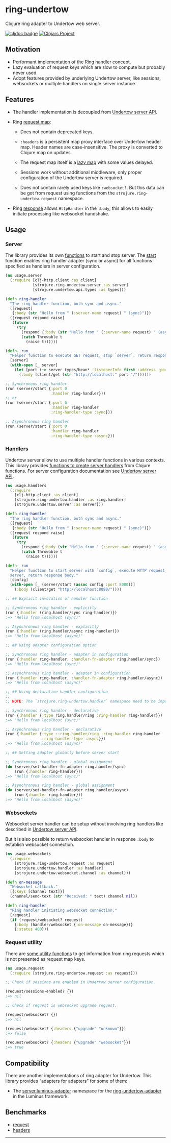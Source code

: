 # ring-undertow

Clojure ring adapter to Undertow web server.

[![cljdoc badge](https://cljdoc.org/badge/com.github.strojure/ring-undertow)](https://cljdoc.org/d/com.github.strojure/ring-undertow)
[![Clojars Project](https://img.shields.io/clojars/v/com.github.strojure/ring-undertow.svg)](https://clojars.org/com.github.strojure/ring-undertow)

## Motivation

- Performant implementation of the Ring handler concept.
- Lazy evaluation of request keys which are slow to compute but probably never
  used.
- Adopt features provided by underlying Undertow server, like sessions,
  websockets or multiple handlers on single server instance.

## Features

- The handler implementation is decoupled
  from [Undertow server API][github_undertow].

- Ring [request map][ring_requests]:

    - Does not contain deprecated keys.

    - `:headers` is a persistent map proxy interface over Undertow header map.
      Header names are case-insensitive. The proxy is converted to Clojure map
      on updates.

    - The request map itself is a [lazy map][github_zmap] with some values
      delayed.

    - Sessions work without additional middleware, only proper configuration of
      the Undertow server is required.

    - Does not contain rarely used keys like `:websocket?`. But this data can be
      got from request using functions from the `strojure.ring-undertow.request`
      namespace.

- Ring [response][ring_response] allows `HttpHandler` in the `:body`, this
  allows to easily initiate processing like websocket handshake.

## Usage

### Server

The library provides its own [functions][cljdoc_server] to start and stop
server. The [start][cljdoc_server_start] function enables ring handler adapter
(sync or async) for all functions specified as handlers in server configuration.

```clojure
(ns usage.server
  (:require [clj-http.client :as client]
            [strojure.ring-undertow.server :as server]
            [strojure.undertow.api.types :as types]))

(defn ring-handler
  "The ring handler function, both sync and async."
  ([request]
   {:body (str "Hello from " (:server-name request) " (sync)")})
  ([request respond raise]
   (future
     (try
       (respond {:body (str "Hello from " (:server-name request) " (async)")})
       (catch Throwable t
         (raise t))))))

(defn- run
  "Helper function to execute GET request, stop `server`, return response body."
  [server]
  (with-open [_ server]
    (let [port (-> server types/bean* :listenerInfo first :address :port)]
      (:body (client/get (str "http://localhost:" port "/"))))))

;; Synchronous ring handler
(run (server/start {:port 0
                    :handler ring-handler}))
;; or
(run (server/start {:port 0
                    :handler ring-handler
                    :ring-handler-type :sync}))

;; Asynchronous ring handler
(run (server/start {:port 0
                    :handler ring-handler
                    :ring-handler-type :async}))
```

### Handlers

Undertow server allow to use multiple handler functions in various contexts.
This library provides [functions to create server handlers][cljdoc_handler] from
Clojure functions. For server configuration documentation
see [Undertow server API][github_undertow].

```clojure
(ns usage.handlers
  (:require 
    [clj-http.client :as client]
    [strojure.ring-undertow.handler :as ring.handler]
    [strojure.undertow.server :as server]))

(defn ring-handler
  "The ring handler function, both sync and async."
  ([request]
   {:body (str "Hello from " (:server-name request) " (sync)")})
  ([request respond raise]
   (future
     (try
       (respond {:body (str "Hello from " (:server-name request) " (async)")})
       (catch Throwable t
         (raise t))))))

(defn- run
  "Helper function to start server with `config`, execute HTTP request, stop
  server, return response body."
  [config]
  (with-open [_ (server/start (assoc config :port 8080))]
    (:body (client/get "http://localhost:8080/"))))

;; ## Explicit invocation of handler function

;; Synchronous ring handler - explicitly
(run {:handler (ring.handler/sync ring-handler)})
;=> "Hello from localhost (sync)"

;; Asynchronous ring handler - explicitly
(run {:handler (ring.handler/async ring-handler)})
;=> "Hello from localhost (async)"

;; ## Using adapter configuration option

;; Synchronous ring handler - adapter in configuration
(run {:handler ring-handler, :handler-fn-adapter ring.handler/sync})
;=> "Hello from localhost (sync)"

;; Asynchronous ring handler - adapter in configuration
(run {:handler ring-handler, :handler-fn-adapter ring.handler/async})
;=> "Hello from localhost (async)"

;; ## Using declarative handler configuration
;;
;; NOTE: The `strojure.ring-undertow.handler` namespace need to be imported.

;; Synchronous ring handler - declarative
(run {:handler {:type ring.handler/ring :ring-handler ring-handler}})
;=> "Hello from localhost (sync)"

;; Asynchronous ring handler - declarative
(run {:handler {:type ::ring.handler/ring :ring-handler ring-handler
                :ring-handler-type :async}})
;=> "Hello from localhost (async)"

;; ## Setting adapter globally before server start

;; Synchronous ring handler - global assignment
(do (server/set-handler-fn-adapter ring.handler/sync)
    (run {:handler ring-handler}))
;=> "Hello from localhost (sync)"

;; Asynchronous ring handler - global assignment
(do (server/set-handler-fn-adapter ring.handler/async)
    (run {:handler ring-handler}))
;=> "Hello from localhost (async)"
```

### Websockets

Websocket server handler can be setup without involving ring handlers like
described in [Undertow server API][github_undertow].

But it is also possible to return websocket handler in response `:body` to
establish websocket connection.

```clojure
(ns usage.websockets
  (:require
    [strojure.ring-undertow.request :as request]
    [strojure.undertow.handler :as handler]
    [strojure.undertow.websocket.channel :as channel]))

(defn on-message
  "Websocket callback."
  [{:keys [channel text]}]
  (channel/send-text (str "Received: " text) channel nil))

(defn ring-handler
  "Ring handler initiating websocket connection."
  [request]
  (if (request/websocket? request)
    {:body (handler/websocket {:on-message on-message})}
    {:status 400}))
```

### Request utility

There are [some utility functions][cljdoc_request] to get information from ring
requests which is not presented as request map keys.

```clojure
(ns usage.request
  (:require [strojure.ring-undertow.request :as request]))

;; Check if sessions are enabled in Undertow server configuration.

(request/sessions-enabled? {})
;=> nil

;; Check if request is websocket upgrade request.

(request/websocket? {})
;=> nil

(request/websocket? {:headers {"upgrade" "unknown"}})
;=> false

(request/websocket? {:headers {"upgrade" "websocket"}})
;=> true
```

## Compatibility

There are another implementations of ring adapter for Undertow. This library
provides “adapters for adapters” for some of them:

- The [server.luminus-adapter][cljdoc_server_luminus] namespace for the
  [ring-undertow-adapter][github_luminus] in the Luminus framework.

## Benchmarks

- [request](doc/benchmark/ring_request.clj)
- [headers](doc/benchmark/ring_request_headers.clj)

---

[github_undertow]:
https://github.com/strojure/undertow

[ring_requests]:
https://github.com/ring-clojure/ring/wiki/Concepts#requests

[ring_response]:
https://github.com/ring-clojure/ring/wiki/Concepts#responses

[github_zmap]:
https://github.com/strojure/zmap

[github_luminus]:
https://github.com/luminus-framework/ring-undertow-adapter

[cljdoc_server]:
https://cljdoc.org/d/com.github.strojure/ring-undertow/CURRENT/api/strojure.ring-undertow.server

[cljdoc_server_start]:
https://cljdoc.org/d/com.github.strojure/ring-undertow/CURRENT/api/strojure.ring-undertow.server#start

[cljdoc_request]:
https://cljdoc.org/d/com.github.strojure/ring-undertow/CURRENT/api/strojure.ring-undertow.request

[cljdoc_handler]:
https://cljdoc.org/d/com.github.strojure/ring-undertow/CURRENT/api/strojure.ring-undertow.handler

[cljdoc_server_luminus]:
https://cljdoc.org/d/com.github.strojure/ring-undertow/CURRENT/api/strojure.ring-undertow.server.luminus-adapter

[handler/dispatch]:
https://cljdoc.org/d/com.github.strojure/undertow/CURRENT/api/strojure.undertow.handler#dispatch

[handler/session]:
https://cljdoc.org/d/com.github.strojure/undertow/CURRENT/api/strojure.undertow.handler#session
